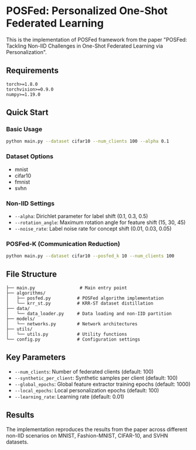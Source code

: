 # POSFed: Personalized One-Shot Federated Learning

This is the implementation of POSFed framework from the paper "POSFed: Tackling Non-IID Challenges in One-Shot Federated Learning via Personalization".

## Requirements

```
torch>=1.8.0
torchvision>=0.9.0
numpy>=1.19.0
```

## Quick Start

### Basic Usage
```bash
python main.py --dataset cifar10 --num_clients 100 --alpha 0.1
```

### Dataset Options
- mnist
- cifar10  
- fmnist
- svhn

### Non-IID Settings
- `--alpha`: Dirichlet parameter for label shift (0.1, 0.3, 0.5)
- `--rotation_angle`: Maximum rotation angle for feature shift (15, 30, 45)
- `--noise_rate`: Label noise rate for concept shift (0.01, 0.03, 0.05)

### POSFed-K (Communication Reduction)
```bash
python main.py --dataset cifar10 --posfed_k 10 --num_clients 100
```

## File Structure

```
├── main.py                 # Main entry point
├── algorithms/
│   ├── posfed.py          # POSFed algorithm implementation
│   └── krr_st.py          # KRR-ST dataset distillation
├── data/
│   └── data_loader.py     # Data loading and non-IID partition
├── models/
│   └── networks.py        # Network architectures
├── utils/
│   └── utils.py           # Utility functions
└── config.py              # Configuration settings
```

## Key Parameters

- `--num_clients`: Number of federated clients (default: 100)
- `--synthetic_per_client`: Synthetic samples per client (default: 100)
- `--global_epochs`: Global feature extractor training epochs (default: 1000)
- `--local_epochs`: Local personalization epochs (default: 100)
- `--learning_rate`: Learning rate (default: 0.01)

## Results

The implementation reproduces the results from the paper across different non-IID scenarios on MNIST, Fashion-MNIST, CIFAR-10, and SVHN datasets.
